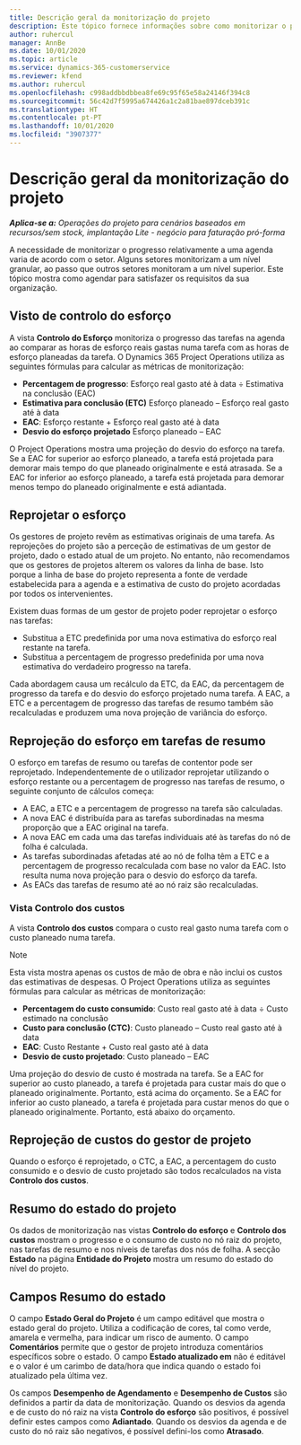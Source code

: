 ```yaml
---
title: Descrição geral da monitorização do projeto
description: Este tópico fornece informações sobre como monitorizar o progresso e o consumo de custo do projeto.
author: ruhercul
manager: AnnBe
ms.date: 10/01/2020
ms.topic: article
ms.service: dynamics-365-customerservice
ms.reviewer: kfend
ms.author: ruhercul
ms.openlocfilehash: c998addbbdbbea8fe69c95f65e58a24146f394c8
ms.sourcegitcommit: 56c42d7f5995a674426a1c2a81bae897dceb391c
ms.translationtype: HT
ms.contentlocale: pt-PT
ms.lasthandoff: 10/01/2020
ms.locfileid: "3907377"
---
```

# <a name="project-tracking-overview"></a>Descrição geral da monitorização do projeto

_**Aplica-se a:** Operações do projeto para cenários baseados em recursos/sem stock, implantação Lite - negócio para faturação pró-forma_

A necessidade de monitorizar o progresso relativamente a uma agenda varia de acordo com o setor. Alguns setores monitorizam a um nível granular, ao passo que outros setores monitoram a um nível superior. Este tópico mostra como agendar para satisfazer os requisitos da sua organização.

## <a name="effort-tracking-view"></a>Visto de controlo do esforço

A vista **Controlo do Esforço** monitoriza o progresso das tarefas na agenda ao comparar as horas de esforço reais gastas numa tarefa com as horas de esforço planeadas da tarefa. O Dynamics 365 Project Operations utiliza as seguintes fórmulas para calcular as métricas de monitorização:

- **Percentagem de progresso**: Esforço real gasto até à data ÷ Estimativa na conclusão (EAC) 
- **Estimativa para conclusão (ETC)** Esforço planeado – Esforço real gasto até à data 
- **EAC**: Esforço restante + Esforço real gasto até à data 
- **Desvio do esforço projetado** Esforço planeado – EAC

O Project Operations mostra uma projeção do desvio do esforço na tarefa. Se a EAC for superior ao esforço planeado, a tarefa está projetada para demorar mais tempo do que planeado originalmente e está atrasada. Se a EAC for inferior ao esforço planeado, a tarefa está projetada para demorar menos tempo do planeado originalmente e está adiantada.

## <a name="reprojecting-effort"></a>Reprojetar o esforço

Os gestores de projeto revêm as estimativas originais de uma tarefa. As reprojeções do projeto são a perceção de estimativas de um gestor de projeto, dado o estado atual de um projeto. No entanto, não recomendamos que os gestores de projetos alterem os valores da linha de base. Isto porque a linha de base do projeto representa a fonte de verdade estabelecida para a agenda e a estimativa de custo do projeto acordadas por todos os intervenientes.

Existem duas formas de um gestor de projeto poder reprojetar o esforço nas tarefas:

- Substitua a ETC predefinida por uma nova estimativa do esforço real restante na tarefa. 
- Substitua a percentagem de progresso predefinida por uma nova estimativa do verdadeiro progresso na tarefa.

Cada abordagem causa um recálculo da ETC, da EAC, da percentagem de progresso da tarefa e do desvio do esforço projetado numa tarefa. A EAC, a ETC e a percentagem de progresso das tarefas de resumo também são recalculadas e produzem uma nova projeção de variância do esforço.

## <a name="reprojection-of-effort-on-summary-tasks"></a>Reprojeção do esforço em tarefas de resumo

O esforço em tarefas de resumo ou tarefas de contentor pode ser reprojetado. Independentemente de o utilizador reprojetar utilizando o esforço restante ou a percentagem de progresso nas tarefas de resumo, o seguinte conjunto de cálculos começa:

- A EAC, a ETC e a percentagem de progresso na tarefa são calculadas.
- A nova EAC é distribuída para as tarefas subordinadas na mesma proporção que a EAC original na tarefa.
- A nova EAC em cada uma das tarefas individuais até às tarefas do nó de folha é calculada. 
- As tarefas subordinadas afetadas até ao nó de folha têm a ETC e a percentagem de progresso recalculada com base no valor da EAC. Isto resulta numa nova projeção para o desvio do esforço da tarefa. 
- As EACs das tarefas de resumo até ao nó raiz são recalculadas.

### <a name="cost-tracking-view"></a>Vista Controlo dos custos 

A vista **Controlo dos custos** compara o custo real gasto numa tarefa com o custo planeado numa tarefa. 

> [!NOTE]
> Esta vista mostra apenas os custos de mão de obra e não inclui os custos das estimativas de despesas. O Project Operations utiliza as seguintes fórmulas para calcular as métricas de monitorização:

- **Percentagem do custo consumido**: Custo real gasto até à data ÷ Custo estimado na conclusão
- **Custo para conclusão (CTC)**: Custo planeado – Custo real gasto até à data
- **EAC**: Custo Restante + Custo real gasto até à data
- **Desvio de custo projetado**: Custo planeado – EAC

Uma projeção do desvio de custo é mostrada na tarefa. Se a EAC for superior ao custo planeado, a tarefa é projetada para custar mais do que o planeado originalmente. Portanto, está acima do orçamento. Se a EAC for inferior ao custo planeado, a tarefa é projetada para custar menos do que o planeado originalmente. Portanto, está abaixo do orçamento.

## <a name="project-managers-reprojection-of-cost"></a>Reprojeção de custos do gestor de projeto

Quando o esforço é reprojetado, o CTC, a EAC, a percentagem do custo consumido e o desvio de custo projetado são todos recalculados na vista **Controlo dos custos**.

## <a name="project-status-summary"></a>Resumo do estado do projeto

Os dados de monitorização nas vistas **Controlo do esforço** e **Controlo dos custos** mostram o progresso e o consumo de custo no nó raiz do projeto, nas tarefas de resumo e nos níveis de tarefas dos nós de folha. A secção **Estado** na página **Entidade do Projeto** mostra um resumo do estado do nível do projeto.

## <a name="status-summary-fields"></a>Campos Resumo do estado

O campo **Estado Geral do Projeto** é um campo editável que mostra o estado geral do projeto. Utiliza a codificação de cores, tal como verde, amarela e vermelha, para indicar um risco de aumento. O campo **Comentários** permite que o gestor de projeto introduza comentários específicos sobre o estado. O campo **Estado atualizado em** não é editável e o valor é um carimbo de data/hora que indica quando o estado foi atualizado pela última vez.

Os campos **Desempenho de Agendamento** e **Desempenho de Custos** são definidos a partir da data de monitorização. Quando os desvios da agenda e de custo do nó raiz na vista **Controlo do esforço** são positivos, é possível definir estes campos como **Adiantado**. Quando os desvios da agenda e de custo do nó raiz são negativos, é possível defini-los como **Atrasado**.
